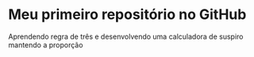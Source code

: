 # Meu primeiro repositório no GitHub
Aprendendo regra de três e desenvolvendo uma calculadora de suspiro mantendo a proporção
